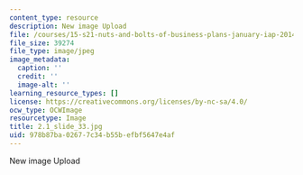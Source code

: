 ```yaml
---
content_type: resource
description: New image Upload
file: /courses/15-s21-nuts-and-bolts-of-business-plans-january-iap-2014/978b87ba02677c34b55befbf5647e4af_2.1_slide_33.jpg
file_size: 39274
file_type: image/jpeg
image_metadata:
  caption: ''
  credit: ''
  image-alt: ''
learning_resource_types: []
license: https://creativecommons.org/licenses/by-nc-sa/4.0/
ocw_type: OCWImage
resourcetype: Image
title: 2.1_slide_33.jpg
uid: 978b87ba-0267-7c34-b55b-efbf5647e4af
---
```

New image Upload